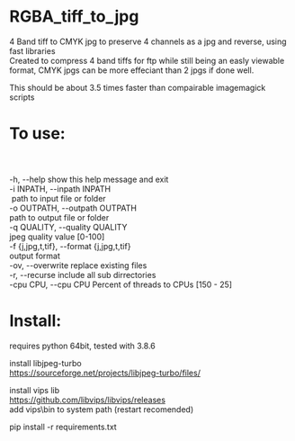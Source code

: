 # RGBA_tiff_to_jpg
4 Band tiff to CMYK jpg to preserve 4 channels as a jpg and reverse, using fast libraries<br/>
  Created to compress 4 band tiffs for ftp while still being an easly viewable format, CMYK jpgs can be more effeciant than 2 jpgs if done well. 

This should be about 3.5 times faster than compairable imagemagick scripts<br/>

# To use:<pre>
  -h, --help            show this help message and exit<br/>
  -i INPATH, --inpath INPATH<br/>
       path to input file or folder<br/>
  -o OUTPATH, --outpath OUTPATH<br/>
                        path to output file or folder<br/>
  -q QUALITY, --quality QUALITY<br/>
                        jpeg quality value [0-100]<br/>
  -f {j,jpg,t,tif}, --format {j,jpg,t,tif}<br/>
                        output format<br/>
  -ov, --overwrite      replace existing files<br/>
  -r, --recurse         include all sub dirrectories<br/>
  -cpu CPU, --cpu CPU   Percent of threads to CPUs [150 - 25]<br/>
</pre>

# Install:
  requires python 64bit, tested with 3.8.6

  install libjpeg-turbo<br/>
  https://sourceforge.net/projects/libjpeg-turbo/files/<br/>

  install vips lib<br/>
  https://github.com/libvips/libvips/releases<br/>
  add vips\bin to system path (restart recomended)<br/>

  pip install -r requirements.txt<br/>

